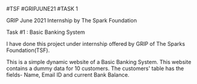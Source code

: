 #TSF #GRIPJUNE21  #TASK 1

GRIP June 2021 Internship by The Spark Foundation

Task #1 : Basic Banking System


I have done this project under internship offered by GRIP of The Sparks Foundation(TSF).

This is a simple dynamic website of a Basic Banking System.
This website contains a dummy data for 10 customers.
The customers' table has the fields- Name, Email ID and current Bank Balance.
